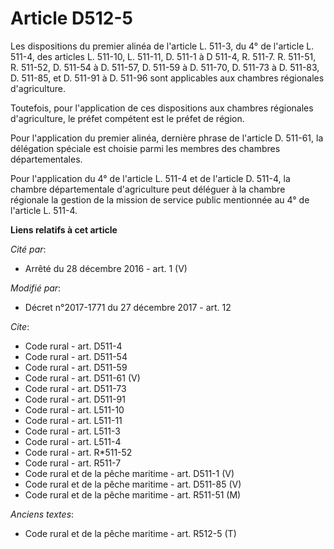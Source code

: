 # Article D512-5

Les dispositions du premier alinéa de l'article L. 511-3, du 4° de l'article L. 511-4, des articles L. 511-10, L. 511-11, D.
511-1 à D 511-4, R. 511-7. R. 511-51, R. 511-52, D. 511-54 à D. 511-57, D. 511-59 à D. 511-70, D. 511-73 à D. 511-83, D.
511-85, et D. 511-91 à D. 511-96 sont applicables aux chambres régionales d'agriculture. 

Toutefois, pour l'application de ces dispositions aux chambres régionales d'agriculture, le préfet compétent est le préfet de
région. 

Pour l'application du premier alinéa, dernière phrase de l'article D. 511-61, la délégation spéciale est choisie parmi les
membres des chambres départementales. 

Pour l'application du 4° de l'article L. 511-4 et de l'article D. 511-4, la chambre départementale d'agriculture peut
déléguer à la chambre régionale la gestion de la mission de service public mentionnée au 4° de l'article L. 511-4.

**Liens relatifs à cet article**

_Cité par_:

  - Arrêté du 28 décembre 2016 - art. 1 (V)

_Modifié par_:

  - Décret n°2017-1771 du 27 décembre 2017 - art. 12

_Cite_:

  - Code rural - art. D511-4
  - Code rural - art. D511-54
  - Code rural - art. D511-59
  - Code rural - art. D511-61 (V)
  - Code rural - art. D511-73
  - Code rural - art. D511-91
  - Code rural - art. L511-10
  - Code rural - art. L511-11
  - Code rural - art. L511-3
  - Code rural - art. L511-4
  - Code rural - art. R*511-52
  - Code rural - art. R511-7
  - Code rural et de la pêche maritime - art. D511-1 (V)
  - Code rural et de la pêche maritime - art. D511-85 (V)
  - Code rural et de la pêche maritime - art. R511-51 (M)

_Anciens textes_:

  - Code rural et de la pêche maritime - art. R512-5 (T)
